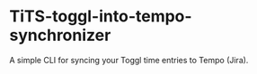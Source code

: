 # TiTS-toggl-into-tempo-synchronizer
A simple CLI for syncing your Toggl time entries to Tempo (Jira).
